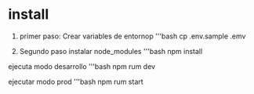 # install

1. primer paso: Crear variables de entornop
 '''bash
 cp .env.sample .emv

2. Segundo paso instalar node_modules
  '''bash
  npm install

  ejecuta modo desarrollo
  '''bash
  npm rum dev

  ejecutar modo prod
  '''bash
  npm rum start